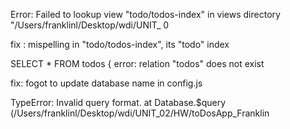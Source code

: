 
Error: Failed to lookup view "todo/todos-index" in views directory "/Users/franklinl/Desktop/wdi/UNIT_
0

fix : mispelling in "todo/todos-index", its "todo" index


SELECT * FROM todos
{ error: relation "todos" does not exist

fix: fogot to update database name in config.js


TypeError: Invalid query format.
    at Database.$query (/Users/franklinl/Desktop/wdi/UNIT_02/HW/toDosApp_Franklin
